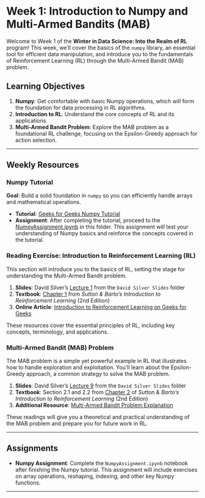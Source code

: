 # Week 1: Introduction to Numpy and Multi-Armed Bandits (MAB)

Welcome to Week 1 of the **Winter in Data Science: Into the Realm of RL** program! This week, we’ll cover the basics of the `numpy` library, an essential tool for efficient data manipulation, and introduce you to the fundamentals of Reinforcement Learning (RL) through the Multi-Armed Bandit (MAB) problem.

## Learning Objectives

1. **Numpy**: Get comfortable with basic Numpy operations, which will form the foundation for data processing in RL algorithms.
2. **Introduction to RL**: Understand the core concepts of RL and its applications.
3. **Multi-Armed Bandit Problem**: Explore the MAB problem as a foundational RL challenge, focusing on the Epsilon-Greedy approach for action selection.

---

## Weekly Resources

### Numpy Tutorial

**Goal**: Build a solid foundation in `numpy` so you can efficiently handle arrays and mathematical operations.

- **Tutorial**: [Geeks for Geeks Numpy Tutorial](https://www.geeksforgeeks.org/numpy-tutorial/)
- **Assignment**: After completing the tutorial, proceed to the [NumpyAssignment.ipynb](./NumpyAssignment.ipynb) in this folder. This assignment will test your understanding of Numpy basics and reinforce the concepts covered in the tutorial.

### Reading Exercise: Introduction to Reinforcement Learning (RL)

This section will introduce you to the basics of RL, setting the stage for understanding the Multi-Armed Bandit problem.

1. **Slides**: David Silver’s [Lecture 1](../David%20Silver%20Slides/lec1.pdf) from the `David Silver Slides` folder
2. **Textbook**: [Chapter 1](../SuttonBartoIPRLBook2ndEd.pdf) from *Sutton & Barto’s Introduction to Reinforcement Learning* (2nd Edition)
3. **Online Article**: [Introduction to Reinforcement Learning on Geeks for Geeks](https://www.geeksforgeeks.org/what-is-reinforcement-learning/)

These resources cover the essential principles of RL, including key concepts, terminology, and applications.

### Multi-Armed Bandit (MAB) Problem

The MAB problem is a simple yet powerful example in RL that illustrates how to handle exploration and exploitation. You’ll learn about the Epsilon-Greedy approach, a common strategy to solve the MAB problem.

1. **Slides**: David Silver’s [Lecture 9](../David%20Silver%20Slides/lec9.pdf) from the `David Silver Slides` folder
2. **Textbook**: Section 2.1 and 2.2 from [Chapter 2](../SuttonBartoIPRLBook2ndEd.pdf) of *Sutton & Barto’s Introduction to Reinforcement Learning* (2nd Edition)
3. **Additional Resource**: [Multi-Armed Bandit Problem Explanation](https://lilianweng.github.io/posts/2018-01-23-multi-armed-bandit/)

These readings will give you a theoretical and practical understanding of the MAB problem and prepare you for future work in RL.

---

## Assignments

- **Numpy Assignment**: Complete the `NumpyAssignment.ipynb` notebook after finishing the Numpy tutorial. This assignment will include exercises on array operations, reshaping, indexing, and other key Numpy functions.

---
